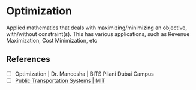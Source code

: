 # Optimization

Applied mathematics that deals with maximizing/minimizing an objective, with/without constraint(s). This has various applications, such as Revenue Maximization, Cost Minimization, etc

## References

- [ ] Optimization | Dr. Maneesha | BITS Pilani Dubai Campus
- [ ] [Public Transportation Systems | MIT](https://www.youtube.com/playlist?list=PLUl4u3cNGP62AU7iNniqVoMl8C64tIOVk)